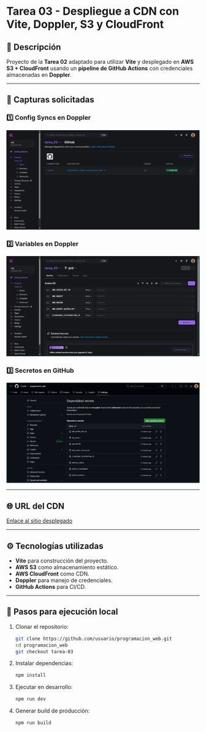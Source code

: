 # Tarea 03 - Despliegue a CDN con Vite, Doppler, S3 y CloudFront

## 📌 Descripción
Proyecto de la **Tarea 02** adaptado para utilizar **Vite** y desplegado en **AWS S3 + CloudFront** usando un **pipeline de GitHub Actions** con credenciales almacenadas en **Doppler**.

---

## 📂 Capturas solicitadas

### 1️⃣ Config Syncs en Doppler
![doppler-config-sync](./docs/cap1.png)


### 2️⃣ Variables en Doppler
![doppler-variables](./docs/cap2.png)


### 3️⃣ Secretos en GitHub
![github-secrets](./docs/cap3.png)


---

## 🌐 URL del CDN
[Enlace al sitio desplegado](https://d1pokngwgmqypn.cloudfront.net)  


---

## ⚙️ Tecnologías utilizadas
- **Vite** para construcción del proyecto.
- **AWS S3** como almacenamiento estático.
- **AWS CloudFront** como CDN.
- **Doppler** para manejo de credenciales.
- **GitHub Actions** para CI/CD.

---

## 📜 Pasos para ejecución local
1. Clonar el repositorio:
   ```bash
   git clone https://github.com/usuario/programacion_web.git
   cd programacion_web
   git checkout tarea-03

2. Instalar dependencias:
   ```bash
   npm install

3. Ejecutar en desarrollo:
   ```bash
   npm run dev

4. Generar build de producción:
   ```bash
   npm run build
   